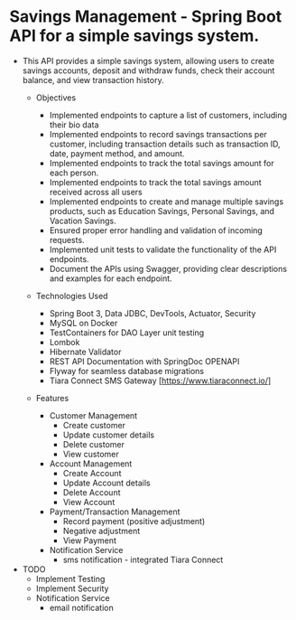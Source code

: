 #  Savings Management - Spring Boot API for a simple savings system.
   +  This API provides a simple savings system, allowing users to create savings accounts, deposit and withdraw funds, check their account balance, and view transaction history.
       +   Objectives
           +  Implemented endpoints to capture a list of customers, including their bio data
           +  Implemented endpoints to record savings transactions per customer, including transaction details such as transaction ID, date, payment method, and amount.
           +  Implemented endpoints to track the total savings amount for each person.
           +  Implemented endpoints to track the total savings amount received across all users
           +  Implemented endpoints to create and manage multiple savings products, such as Education Savings, Personal Savings, and Vacation Savings.
           +  Ensured proper error handling and validation of incoming requests.
           +  Implemented unit tests to validate the functionality of the API endpoints.
           +  Document the APIs using Swagger, providing clear descriptions and examples for each endpoint.

       +   Technologies Used
           +  Spring Boot 3, Data JDBC, DevTools, Actuator, Security
           +  MySQL on Docker
           +  TestContainers for DAO Layer unit testing
           +  Lombok
           +  Hibernate Validator
           +  REST API Documentation with SpringDoc OPENAPI
           +  Flyway for seamless database migrations
           +  Tiara Connect SMS Gateway [https://www.tiaraconnect.io/]
     
      +  Features
           +  Customer Management
              +  Create customer
              +  Update customer details
              +  Delete customer
              +  View customer
          +  Account Management
              +  Create Account
              +  Update Account details
              +  Delete Account
              +  View Account
          +  Payment/Transaction Management
              +  Record payment (positive adjustment)
              +  Negative adjustment
              +  View Payment
          +  Notification Service
              +  sms notification - integrated Tiara Connect
  +    TODO
       +  Implement Testing
       +  Implement Security
       +  Notification Service
          +  email notification